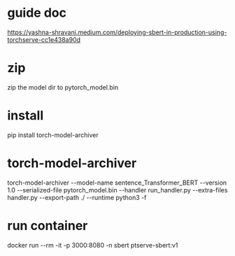 # guide doc

https://yashna-shravani.medium.com/deploying-sbert-in-production-using-torchserve-cc1e438a90d

# zip

zip the model dir to pytorch_model.bin

# install

pip install torch-model-archiver

# torch-model-archiver

torch-model-archiver --model-name sentence_Transformer_BERT --version 1.0 --serialized-file pytorch_model.bin --handler run_handler.py --extra-files handler.py --export-path ./ --runtime python3 -f

# run container

docker run --rm -it -p 3000:8080 -n sbert ptserve-sbert:v1
